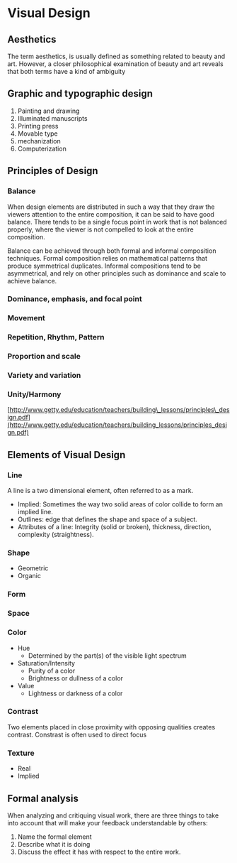 # Visual Design

## Aesthetics

The term aesthetics, is usually defined as something related to beauty and art. However, a closer philosophical examination of beauty and art reveals that both terms have a kind of ambiguity

## Graphic and typographic design

1. Painting and drawing
2. Illuminated manuscripts
3. Printing press
4. Movable type
5. mechanization
6. Computerization

## Principles of Design

### Balance

When design elements are distributed in such a way that they draw the viewers attention to the entire composition, it can be said to have good balance. There tends to be a single focus point in work that is not balanced properly, where the viewer is not compelled to look at the entire composition.

Balance can be achieved through both formal and informal composition techniques. Formal composition relies on mathematical patterns that produce symmetrical duplicates. Informal compositions tend to be asymmetrical, and rely on other principles such as dominance and scale to achieve balance.

### Dominance, emphasis, and focal point

### Movement

### Repetition, Rhythm, Pattern

### Proportion and scale

### Variety and variation

### Unity/Harmony

[http://www.getty.edu/education/teachers/building\_lessons/principles\_design.pdf](http://www.getty.edu/education/teachers/building_lessons/principles_design.pdf)

## Elements of Visual Design

### Line

A line is a two dimensional element, often referred to as a mark.

* Implied: Sometimes the way two solid areas of color collide to form an implied line.
* Outlines: edge that defines the shape and space of a subject.
* Attributes of a line: Integrity \(solid or broken\), thickness, direction, complexity \(straightness\).

### Shape

* Geometric
* Organic

### Form

### Space

### Color

* Hue
  * Determined by the part\(s\) of the visible light spectrum
* Saturation/Intensity
  * Purity of a color
  * Brightness or dullness of a color
* Value
  * Lightness or darkness of a color

### Contrast

Two elements placed in close proximity with opposing qualities creates contrast. Constrast is often used to direct focus

### Texture

* Real
* Implied

## Formal analysis

When analyzing and critiquing visual work, there are three things to take into account that will make your feedback understandable by others:

1. Name the formal element
2. Describe what it is doing
3. Discuss the effect it has with respect to the entire work.



